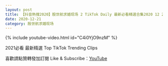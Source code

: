 ```yaml
---
layout: post
title: 【抖音熱搜2020】殷世航求婚现场 2 TikTok Daily 最新必看精選合集2020 12 21
date: 2020-12-21
category: 殷世航求婚现场
---
```


{% include youtube-video.html id="C4i0YjO9nzM" %}

2021必看 最新精選 Top TikTok Trending Clips

喜歡請點贊轉發加訂閱 Like & Subscribe：[YouTube](https://www.youtube.com/channel/UCAoR7VcanIPd04uEq_GIylA/videos)

